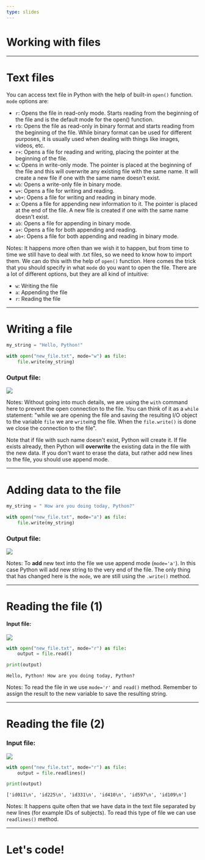 ```yaml
---
type: slides
---
```


# Working with files

---

# Text files

You can access text file in Python with the help of built-in `open()` function. `mode` options are:

* `r`: Opens the file in read-only mode. Starts reading from the beginning of the file and is the default mode for the open() function.
* `rb`: Opens the file as read-only in binary format and starts reading from the beginning of the file. While binary format can be used for different purposes, it is usually used when dealing with things like images, videos, etc.
* `r+`: Opens a file for reading and writing, placing the pointer at the beginning of the file.
* `w`: Opens in write-only mode. The pointer is placed at the beginning of the file and this will overwrite any existing file with the same name. It will create a new file if one with the same name doesn't exist.
* `wb`: Opens a write-only file in binary mode.
* `w+`: Opens a file for writing and reading.
* `wb+`: Opens a file for writing and reading in binary mode.
* `a`: Opens a file for appending new information to it. The pointer is placed at the end of the file. A new file is created if one with the same name doesn't exist.
* `ab`: Opens a file for appending in binary mode.
* `a+`: Opens a file for both appending and reading.
* `ab+`: Opens a file for both appending and reading in binary mode.

Notes: It happens more often than we wish it to happen, but from time to time we still have to deal with .txt files, so we need to know how to import them. We can do this with the help of `open()` function. Here comes the trick that you should specify in what `mode` do you want to open the file. There are a lot of different options, but they are all kind of intuitive:

* `w`: Writing the file
* `a`: Appending the file
* `r`: Reading the file

---

# Writing a file

```python
my_string = "Hello, Python!"

with open("new_file.txt", mode="w") as file:
    file.write(my_string)
```

### Output file:

<img src="io/hello_txt.png"></img>

Notes: Without going into much details, we are using the `with` command here to prevent the open connection to the file. You can think of it as a `while` statement: "while we are opening the file and saving the resulting I/O object to the variable `file` we are `write`ing the file. When the `file.write()` is done we close the connection to the file".

Note that if file with such name doesn't exist, Python will create it. If file exists already, then Python will **overwrite** the existing data in the file with the new data. If you don't want to erase the data, but rather add new lines to the file, you should use append mode.

---

# Adding data to the file

```python
my_string = " How are you doing today, Python?"

with open("new_file.txt", mode="a") as file:
    file.write(my_string)
```

### Output file:

<img src="io/hello_txt2.png"></img>

Notes: To **add** new text into the file we use append mode (`mode='a'`). In this case Python will add new string to the very end of the file. The only thing that has changed here is the `mode`, we are still using the `.write()` method.

---

# Reading the file (1)

#### Input file:

<img src="io/hello_txt2.png"></img>

```python
with open("new_file.txt", mode="r") as file:
    output = file.read()

print(output)
```
```out
Hello, Python! How are you doing today, Python?
```

Notes: To read the file in we use `mode='r'` and `read()` method. Remember to assign the result to the new variable to save the resulting string.

---

# Reading the file (2)

### Input file:

<img src="io/hello_txt3.png"></img>

```python
with open("new_file.txt", mode="r") as file:
    output = file.readlines()

print(output)
```
```out
['id011\n', 'id225\n', 'id331\n', 'id410\n', 'id597\n', 'id109\n']
```

Notes: It happens quite often that we have data in the text file separated by new lines (for example IDs of subjects). To read this type of file we can use `readlines()` method.

---

#  Let's code!
